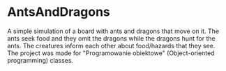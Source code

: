 # AntsAndDragons

A simple simulation of a board with ants and dragons that move on it. The ants seek food and they omit the dragons while the dragons hunt for the ants.
The creatures inform each other about food/hazards that they see. The project was made for "Programowanie obiektowe" (Object-oriented programming) classes.
